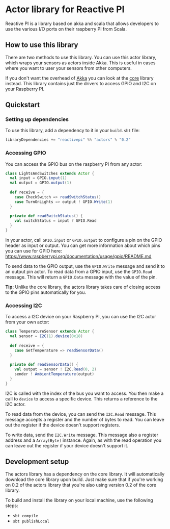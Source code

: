 # Actor library for Reactive PI

Reactive PI is a library based on akka and scala that allows developers to
use the various I/O ports on their raspberry PI from Scala.

## How to use this library
There are two methods to use this library. You can use this actor library, which wraps your sensors as actors inside Akka. This is useful in cases where you want to user your sensors from other computers. 

If you don't want the overhead of [Akka](https://akka.io) you can look at the [core](https://github.com/reactivepi/core) library instead.
This library contains just the drivers to access GPIO and I2C on your Raspberry PI.

## Quickstart
### Setting up dependencies
To use this library, add a dependency to it in your `build.sbt` file:

``` sbt
libraryDependencies += "reactivepi" %% "actors" % "0.2"
```

### Accessing GPIO
You can access the GPIO bus on the raspberry PI from any actor:

``` scala
class LightsAndSwitches extends Actor {
  val input = GPIO.input(1)
  val output = GPIO.output(1)
  
  def receive = {
    case CheckSwitch => readSwitchStatus()
    case TurnOnLights => output ! GPIO.Write(1)
  }
  
  private def readSwitchStatus() {
    val switchStatus = input ? GPIO.Read
  }
}
```

In your actor, call `GPIO.input` or `GPIO.output` to configure a pin on the GPIO header as input or output.
You can get more information about which pins you can use for GPIO here: https://www.raspberrypi.org/documentation/usage/gpio/README.md

To send data to the GPIO output, use the `GPIO.Write` message and send it to an output pin actor.
To read data from a GPIO input, use the `GPIO.Read` message. This will return a `GPIO.Data` message with the value of the pin.

**Tip:** Unlike the core library, the actors library takes care of closing access to the GPIO pins automatically for you.

### Accessing I2C
To access a I2C device on your Raspberry PI, you can use the I2C actor from your own actor:

``` scala
class TemperatureSensor extends Actor {
  val sensor = I2C(1).device(0x18)
  
  def receive = {
    case GetTemperature => readSensorData()
  }
  
  private def readSensorData() {
    val output = sensor ! I2C.Read(0, 2)
    sender ! AmbientTemperature(output)
  }
}
```

I2C is called with the index of the bus you want to access. You then make a call to `device` to access a specific device.
This returns a reference to the I2C actor.

To read data from the device, you can send the `I2C.Read` message. This message accepts a register and the number of bytes to read.
You can leave out the register if the device doesn't support registers.

To write data, send the `I2C.Write` message. This message also a register address and a `Array[Byte]` instance. Again, as with the read operation you can leave out the register if your device doesn't support it.

## Development setup
The actors library has a dependency on the core library. It will automatically download the core library upon build.
Just make sure that if you're working on 0.2 of the actors library that you're also using version 0.2 of the core library.

To build and install the library on your local machine, use the following steps:

* `sbt compile`
* `sbt publishLocal`
